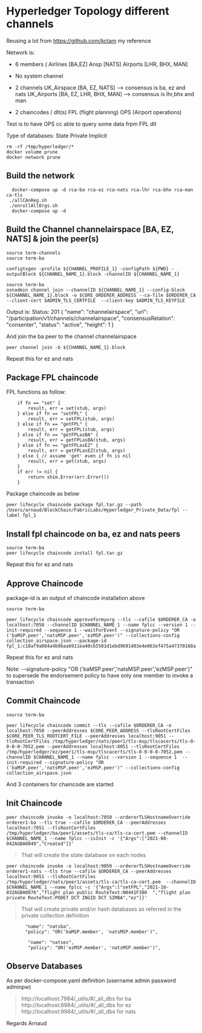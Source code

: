 # Hyperledger Topology different channels

Reusing a lot from https://github.com/kctam my reference


Network is: 
- 6 members (
		Airlines [BA,EZ] 
		Ansp [NATS] 
		Airports [LHR, BHX, MAN]

- No system channel

- 2 channels
		UK_Airspace [BA, EZ, NATS] --> consensus is ba, ez and nats
		UK_Airports [BA, EZ, LHR, BHX, MAN] --> consensus is lhr,bhx and man

- 2 chaincodes / dlt(s)
		FPL (flight planning)
		OPS (Airport operations)
		 
Test is to have OPS cc able to query some data frpm FPL dlt

Type of databases:
	State
	Private
	Implicit


```
rm -rf /tmp/hyperledger/*
docker volume prune
docker network prune
```

## Build the network
```
  docker-compose up -d rca-ba rca-ez rca-nats rca-lhr rca-bhx rca-man ca-tls
 ./allCAnReg.sh
 ./enrollAllOrgs.sh
  docker-compose up -d
```

## Build the Channel channelairspace [BA, EZ, NATS] & join the peer(s)
```
source term-channels
source term-ba

configtxgen -profile ${CHANNEL_PROFILE_1} -configPath ${PWD} -outputBlock ${CHANNEL_NAME_1}.block -channelID ${CHANNEL_NAME_1}
```

```
source term-ba
osnadmin channel join --channelID ${CHANNEL_NAME_1} --config-block ${CHANNEL_NAME_1}.block -o $CORE_ORDERER_ADDRESS --ca-file $ORDERER_CA --client-cert $ADMIN_TLS_CERTFILE  --client-key $ADMIN_TLS_KEYFILE
```
Output is:
Status: 201
{
        "name": "channelairspace",
        "url": "/participation/v1/channels/channelairspace",
        "consensusRelation": "consenter",
        "status": "active",
        "height": 1
}

And join the ba peer to the channel channelairspace
```
peer channel join -b ${CHANNEL_NAME_1}.block
```
Repeat this for ez and nats

## Package FPL chaincode

FPL functions as follow:
```
	if fn == "set" {
		result, err = set(stub, args)
	} else if fn == "setFPL" {
		result, err = setFPL(stub, args)
	} else if fn == "getFPL" {
		result, err = getFPL(stub, args)
	} else if fn == "getFPLasBA" {
		result, err = getFPLasBA(stub, args)
	} else if fn == "getFPLasEZ" {
		result, err = getFPLasEZ(stub, args)
	} else { // assume 'get' even if fn is nil
		result, err = get(stub, args)
	}
	if err != nil {
		return shim.Error(err.Error())
	}
```

Package chaincode as below
```
peer lifecycle chaincode package fpl.tar.gz --path /Users/arnaud/BlockChain/FabricLabs/Hyperledger_Private_Data/fpl --label fpl_1
```

## Install fpl chaincode on ba, ez and nats peers

```
source term-ba
peer lifecycle chaincode install fpl.tar.gz
```
Repeat this for ez and nats

## Approve Chaincode

package-id is an output of chaincode installation above

```
source term-ba

peer lifecycle chaincode approveformyorg --tls --cafile $ORDERER_CA -o localhost:7050 --channelID $CHANNEL_NAME_1 --name fplcc --version 1 --init-required --sequence 1 --waitForEvent --signature-policy "OR ('baMSP.peer','natsMSP.peer','ezMSP.peer')" --collections-config collection_airspace.json --package-id fpl_1:c18af9a084a4b9baa6911ea40cb5501d1ebd9691403e4e063ef475a47370168a

```
Repeat this for ez and nats

Note:
--signature-policy "OR ('baMSP.peer','natsMSP.peer','ezMSP.peer')" to supersede the endorsement policy to have only one member to invoke a transaction 

## Commit Chaincode

```
source term-ba

peer lifecycle chaincode commit --tls --cafile $ORDERER_CA -o localhost:7050 --peerAddresses $CORE_PEER_ADDRESS --tlsRootCertFiles $CORE_PEER_TLS_ROOTCERT_FILE --peerAddresses localhost:9051 --tlsRootCertFiles /tmp/hyperledger/nats/peer1/tls-msp/tlscacerts/tls-0-0-0-0-7052.pem --peerAddresses localhost:8051 --tlsRootCertFiles /tmp/hyperledger/ez/peer1/tls-msp/tlscacerts/tls-0-0-0-0-7052.pem --channelID $CHANNEL_NAME_1 --name fplcc --version 1 --sequence 1  --init-required --signature-policy "OR ('baMSP.peer','natsMSP.peer','ezMSP.peer')" --collections-config collection_airspace.json

```
And 3 containers for chaincode are started

## Init Chaincode

```
peer chaincode invoke -o localhost:7050 --ordererTLSHostnameOverride orderer1-ba --tls true --cafile $ORDERER_CA --peerAddresses localhost:7051 --tlsRootCertFiles /tmp/hyperledger/ba/peer1/assets/tls-ca/tls-ca-cert.pem --channelID $CHANNEL_NAME_1 --name fplcc --isInit -c '{"Args":["2021-08-04ZAGBA0849","Created"]}' 
```
> That will create the state database on each nodes

```
peer chaincode invoke -o localhost:9050 --ordererTLSHostnameOverride orderer1-nats --tls true --cafile $ORDERER_CA --peerAddresses localhost:9051 --tlsRootCertFiles /tmp/hyperledger/nats/peer1/assets/tls-ca/tls-ca-cert.pem  --channelID $CHANNEL_NAME_1 --name fplcc -c '{"Args":["setFPL","2021-10-03ZAGBA0876","flight plan public RouteText:N0441F380  ","flight plan private RouteText:PODET DCT INGID DCT SIMBA","ez"]}'
```

> That will create private and/or hash databases as referred in the private collection definition

```
       "name": "natsba",
       "policy": "OR('baMSP.member', 'natsMSP.member')",

        "name": "natsez",
        "policy": "OR('ezMSP.member', 'natsMSP.member')",
```

## Observe Databases

As per docker-compose.yaml definition (username admin password adminpw)

> http://localhost:7984/_utils/#/_all_dbs for ba
> http://localhost:8984/_utils/#/_all_dbs for ez
> http://localhost:9984/_utils/#/_all_dbs for nats

Regards
Arnaud
